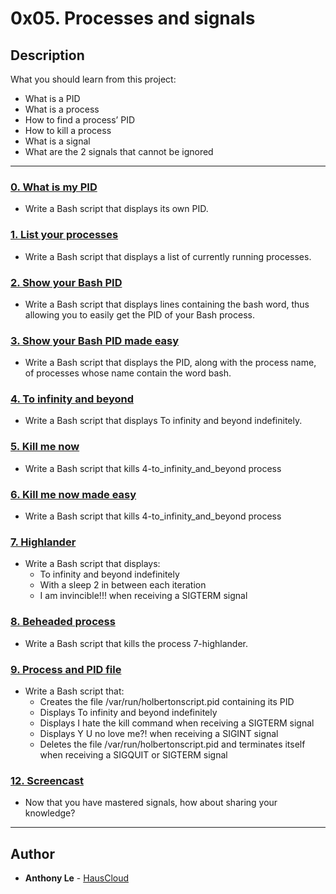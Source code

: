 # 0x05. Processes and signals

## Description
What you should learn from this project:

* What is a PID
* What is a process
* How to find a process’ PID
* How to kill a process
* What is a signal
* What are the 2 signals that cannot be ignored

---

### [0. What is my PID](./0-what-is-my-pid)
* Write a Bash script that displays its own PID.


### [1. List your processes](./1-list_your_processes)
* Write a Bash script that displays a list of currently running processes.

### [2. Show your Bash PID](./2-show_your_bash_pid)
* Write a Bash script that displays lines containing the bash word, thus allowing you to easily get the PID of your Bash process.



### [3. Show your Bash PID made easy](./3-show_your_bash_pid_made_easy)
* Write a Bash script that displays the PID, along with the process name, of processes whose name contain the word bash.


### [4. To infinity and beyond](./4-to_infinity_and_beyond)
* Write a Bash script that displays To infinity and beyond indefinitely.


### [5. Kill me now](./5-kill_me_now)
* Write a Bash script that kills 4-to_infinity_and_beyond process


### [6. Kill me now made easy](./6-kill_me_now_made_easy)
* Write a Bash script that kills 4-to_infinity_and_beyond process


### [7. Highlander](./7-highlander)
* Write a Bash script that displays:
  * To infinity and beyond indefinitely
  * With a sleep 2 in between each iteration
  * I am invincible!!! when receiving a SIGTERM signal


### [8. Beheaded process](./8-beheaded_process)
* Write a Bash script that kills the process 7-highlander.


### [9. Process and PID file](./100-process_and_pid_file)
* Write a Bash script that: 
  * Creates the file /var/run/holbertonscript.pid containing its PID
  * Displays To infinity and beyond indefinitely
  * Displays I hate the kill command when receiving a SIGTERM signal
  * Displays Y U no love me?! when receiving a SIGINT signal
  * Deletes the file /var/run/holbertonscript.pid and terminates itself when receiving a SIGQUIT or SIGTERM signal

### [12. Screencast](./103-screencast_unix_signal)
* Now that you have mastered signals, how about sharing your knowledge?

---

## Author
* **Anthony Le** - [HausCloud](https://github.com/HausCloud)